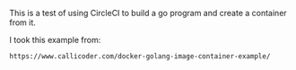 This is a test of using CircleCI to build a go program and create a container from it.

I took this example from:

	https://www.callicoder.com/docker-golang-image-container-example/


